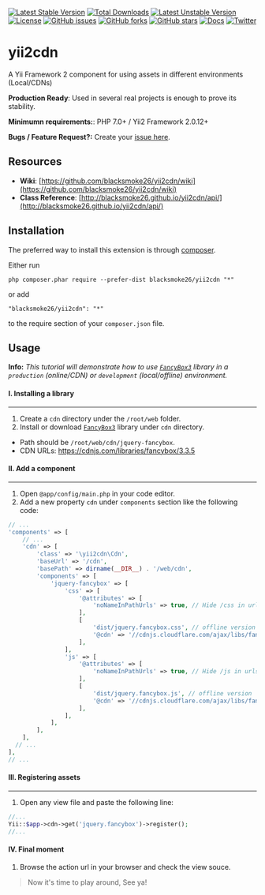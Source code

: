 [![Latest Stable Version](https://poser.pugx.org/blacksmoke26/yii2cdn/v/stable)](https://packagist.org/packages/blacksmoke26/yii2cdn) [![Total Downloads](https://poser.pugx.org/blacksmoke26/yii2cdn/downloads)](https://packagist.org/packages/blacksmoke26/yii2cdn) [![Latest Unstable Version](https://poser.pugx.org/blacksmoke26/yii2cdn/v/unstable)](https://packagist.org/packages/blacksmoke26/yii2cdn) [![License](https://poser.pugx.org/blacksmoke26/yii2cdn/license)](https://packagist.org/packages/blacksmoke26/yii2cdn)
[![GitHub issues](https://img.shields.io/github/issues/blacksmoke26/yii2cdn.svg)](https://github.com/blacksmoke26/yii2cdn/issues)
[![GitHub forks](https://img.shields.io/github/forks/blacksmoke26/yii2cdn.svg)](https://github.com/blacksmoke26/yii2cdn/network)
[![GitHub stars](https://img.shields.io/github/stars/blacksmoke26/yii2cdn.svg)](https://github.com/blacksmoke26/yii2cdn/stargazers)
[![Docs](https://img.shields.io/badge/docs-15%25-yellow.svg)](https://github.com/blacksmoke26/yii2cdn/wiki)
[![Twitter](https://img.shields.io/twitter/url/https/github.com/blacksmoke26/yii2cdn.svg?style=social)](https://twitter.com/intent/tweet?text=Yii2cdn+extension:&url=https://github.com/blacksmoke26/yii2cdn)

# yii2cdn

A Yii Framework 2 component for using assets in different environments (Local/CDNs)

**Production Ready**: Used in several real projects is enough to prove its stability.

**Minimumn requirements:**: PHP 7.0+ / Yii2 Framework 2.0.12+

**Bugs / Feature Request?:** Create your [issue here](https://github.com/blacksmoke26/yii2cdn/issues).

## Resources

* **Wiki**: [https://github.com/blacksmoke26/yii2cdn/wiki](https://github.com/blacksmoke26/yii2cdn/wiki)
* **Class Reference**: [http://blacksmoke26.github.io/yii2cdn/api/](http://blacksmoke26.github.io/yii2cdn/api/)

## Installation

The preferred way to install this extension is through [composer](http://getcomposer.org/download/).

Either run

```
php composer.phar require --prefer-dist blacksmoke26/yii2cdn "*"
```

or add

```
"blacksmoke26/yii2cdn": "*"
```

to the require section of your `composer.json` file.


## Usage

**Info:** *This tutorial will demonstrate how to use [`FancyBox3`](http://fancyapps.com/fancybox/3/) library in a <code>production</code> (online/CDN) or <code>development</code> (local/offline) environment.*

#### I. Installing a library
--------------------------
1. Create a <code>cdn</code> directory under the `/root/web` folder.
2. Install or download [`FancyBox3`](http://fancyapps.com/fancybox/3/) library under <code>cdn</code> directory.
  * Path should be `/root/web/cdn/jquery-fancybox`.
  * CDN URLs: https://cdnjs.com/libraries/fancybox/3.3.5

#### II. Add a component
---------------------
1. Open `@app/config/main.php` in your code editor.
2. Add a new property `cdn` under `components` section like the following code:

```php
// ...
'components' => [
	// ...
	'cdn' => [
		'class' => '\yii2cdn\Cdn',
		'baseUrl' => '/cdn',
		'basePath' => dirname(__DIR__) . '/web/cdn',
		'components' => [
        	'jquery-fancybox' => [
                'css' => [
                    '@attributes' => [
                        'noNameInPathUrls' => true, // Hide /css in urls
                    ],
                    [
                        'dist/jquery.fancybox.css', // offline version
                        '@cdn' => '//cdnjs.cloudflare.com/ajax/libs/fancybox/3.3.5/jquery.fancybox.min.css', // online version
                    ],
                ],
                'js' => [
                    '@attributes' => [
                        'noNameInPathUrls' => true, // Hide /js in urls
                    ],
                    [
                        'dist/jquery.fancybox.js', // offline version
                        '@cdn' => '//cdnjs.cloudflare.com/ajax/libs/fancybox/3.3.5/jquery.fancybox.min.js', // online version
                    ],
                ],
            ],
		],
	],
  // ...
],
// ...
```

#### III. Registering assets
-------------------
1. Open any view file and paste the following line:

```php
//...
Yii::$app->cdn->get('jquery.fancybox')->register();
//...
```

#### IV. Final moment
1. Browse the action url in your browser and check the view souce.

> Now it's time to play around, See ya!
